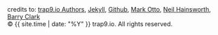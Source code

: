 <div class="credits">
credits to: <a href="/bios">trap9.io Authors</a>, <a href="http://jekyllrb.com" target="_blank">Jekyll</a>, <a href="https://pages.github.com" target="_blank">Github</a>, <a href="http://lanyon.getpoole.com" target="_blank">Mark Otto</a>,
<a href="https://github.com/neilorangepeel" target="_blank">Neil Hainsworth</a>,
<a href="https://github.com/barryclark" target="_blank">Barry Clark</a>
</div>

<div class="copyright">
          &copy; {{ site.time | date: "%Y" }} trap9.io. All rights reserved.
</div>
